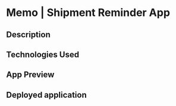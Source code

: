 # Memo | Shipment Reminder App

## Description 
## Technologies Used 
## App Preview 
## Deployed application 
